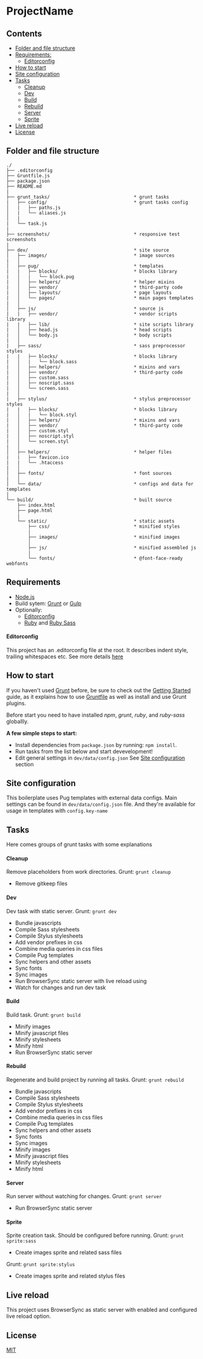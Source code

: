 # ProjectName

## Contents

- [Folder and file structure](#folder-and-file-structure)
- [Requirements:](#requirements)
    - [Editorconfig](#editorconfig)
- [How to start](#how-to-start)
- [Site configuration](#site-configuration)
- [Tasks](#tasks)
    - [Cleanup](#cleanup)
    - [Dev](#dev)
    - [Build](#build)
    - [Rebuild](#rebuild)
    - [Server](#server)
    - [Sprite](#sprite)
- [Live reload](#live-reload)
- [License](#license)

## Folder and file structure

```
./
├── .editorconfig
├── Gruntfile.js
├── package.json
├── README.md
|
├── grunt_tasks/                               * grunt tasks
|   ├── config/                                * grunt tasks config
│   |   ├── paths.js
│   |   └── aliases.js
│   |
|   └── task.js
|
├── screenshots/                               * responsive test screenshots
|
├── dev/                                       * site source
│   ├── images/                                * image sources
|   │
│   ├── pug/                                   * templates
|   |   ├── blocks/                            * blocks library
|   │   |   └── block.pug
|   │   ├── helpers/                           * helper mixins
|   │   ├── vendor/                            * third-party code
|   │   ├── layouts/                           * page layouts
|   │   └── pages/                             * main pages templates
|   │
│   ├── js/                                    * source js
|   |   ├── vendor/                            * vendor scripts library
|   |   ├── lib/                               * site scripts library
|   │   ├── head.js                            * head scripts
|   │   └── body.js                            * body scripts
|   │
|   ├── sass/                                  * sass preprocessor styles
|   |   ├── blocks/                            * blocks library
|   │   |   └── block.sass
|   │   ├── helpers/                           * mixins and vars
|   │   ├── vendor/                            * third-party code
|   │   ├── custom.sass
|   │   ├── noscript.sass
|   │   └── screen.sass
|   │
|   ├── stylus/                                * stylus preprocessor styles
|   |   ├── blocks/                            * blocks library
|   │   |   └── block.styl
|   │   ├── helpers/                           * mixins and vars
|   │   ├── vendor/                            * third-party code
|   │   ├── custom.styl
|   │   ├── noscript.styl
|   │   └── screen.styl
|   │
│   ├── helpers/                               * helper files
|   |   ├── favicon.ico
|   |   └── .htaccess
|   │
│   ├── fonts/                                 * font sources
|   │
│   └── data/                                  * configs and data for templates
│
└── build/                                     * built source
    ├── index.html
    ├── page.html
    |
    └── static/                                * static assets
        ├── css/                               * minified styles
        |
        ├── images/                            * minified images
        │
        ├── js/                                * minified assembled js
        |
        └── fonts/                             * @font-face-ready webfonts

```

## Requirements

- [Node.js](http://nodejs.org/)
- Build sytem: [Grunt](http://gruntjs.com/) or [Gulp](http://gulpjs.com/)
- Optionally:
  * [Editorconfig](http://editorconfig.org/)
  * [Ruby](https://www.ruby-lang.org/en/) and [Ruby Sass](https://sass-lang.com/ruby-sass)

#### Editorconfig

This project has an .editorconfig file at the root. It describes indent style, trailing whitespaces etc. See more details [here](http://editorconfig.org/)

## How to start

If you haven't used [Grunt](http://gruntjs.com/) before, be sure to check out the [Getting Started](http://gruntjs.com/getting-started) guide, as it explains how to use [Gruntfile](http://gruntjs.com/sample-gruntfile) as well as install and use Grunt plugins.

Before start you need to have installed _npm_, _grunt_, _ruby_, and _ruby-sass_ globallly.

**A few simple steps to start:**
* Install dependencies from `package.json` by running: `npm install`.
* Run tasks from the list below and start devevelopment!
* Edit general settings in `dev/data/config.json` See [Site configuration](#site-configuration) section

## Site configuration

This boilerplate uses Pug templates with external data configs.
Main settings can be found in `dev/data/config.json` file. And they're available for usage in templates with `config.key-name`

## Tasks

Here comes groups of grunt tasks with some explanations

#### Cleanup

Remove placeholders from work directories.
Grunt: `grunt cleanup`

* Remove gitkeep files

#### Dev

Dev task with static server.
Grunt: `grunt dev`

* Bundle javascripts
* Compile Sass stylesheets
* Compile Stylus stylesheets
* Add vendor prefixes in css
* Combine media queries in css files
* Compile Pug templates
* Sync helpers and other assets
* Sync fonts
* Sync images
* Run BrowserSync static server with live reload using
* Watch for changes and run dev task


#### Build

Build task.
Grunt: `grunt build`

* Minify images
* Minify javascript files
* Minify stylesheets
* Minify html
* Run BrowserSync static server


#### Rebuild

Regenerate and build project by running all tasks.
Grunt: `grunt rebuild`

* Bundle javascripts
* Compile Sass stylesheets
* Compile Stylus stylesheets
* Add vendor prefixes in css
* Combine media queries in css files
* Compile Pug templates
* Sync helpers and other assets
* Sync fonts
* Sync images
* Minify images
* Minify javascript files
* Minify stylesheets
* Minify html


#### Server

Run server without watching for changes.
Grunt: `grunt server`

* Run BrowserSync static server


#### Sprite

Sprite creation task. Should be configured before running.
Grunt: `grunt sprite:sass`

* Create images sprite and related sass files


Grunt: `grunt sprite:stylus`

* Create images sprite and related stylus files


## Live reload

This project uses BrowserSync as static server with enabled and configured live reload option.

## License

[MIT](https://github.com/orlovmax/general-frontend-boilerplate/blob/master/LICENSE.md)
